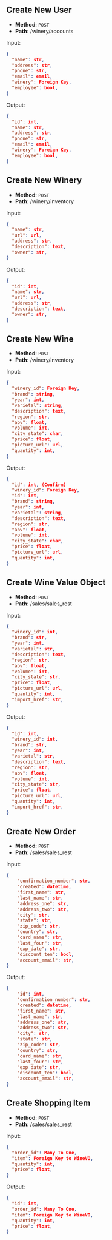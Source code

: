 ## Create New User
* **Method**: `POST`
* **Path**: /winery/accounts

Input:

```JSON
{
  "name": str,
  "address": str,
  "phone": str,
  "email": email,
  "winery": Foreign Key,
  "employee": bool,
}
```

Output:

```JSON
{
  "id": int,
  "name": str,
  "address": str,
  "phone": str,
  "email": email,
  "winery": Foreign Key,
  "employee": bool,
}
```

## Create New Winery
* **Method**: `POST`
* **Path**: /winery/inventory

Input:

```JSON
{
  "name": str,
  "url": url,
  "address": str,
  "description": text,
  "owner": str, 
}
```

Output:

```JSON
{
  "id": int,
  "name": str,
  "url": url,
  "address": str,
  "description": text,
  "owner": str, 
}
```

## Create New Wine
* **Method**: `POST`
* **Path**: /winery/inventory

Input:

```JSON
{
  "winery_id": Foreign Key,
  "brand": string,
  "year": int,
  "varietal": string,
  "description": text,
  "region": str,
  "abv": float,
  "volume": int,
  "city_state": char,
  "price": float,
  "picture_url": url,
  "quantity": int,
}
```

Output:

```JSON
{
  "id": int, (Confirm)
  "winery_id": Foreign Key,
  "id": int,
  "brand": string,
  "year": int,
  "varietal": string,
  "description": text,
  "region": str,
  "abv": float,
  "volume": int,
  "city_state": char,
  "price": float,
  "picture_url": url,
  "quantity": int,
}
```

## Create Wine Value Object
* **Method**: `POST`
* **Path**: /sales/sales_rest

Input: 

```JSON
{
  "winery_id": int,
  "brand": str,
  "year": int, 
  "varietal": str, 
  "description": text, 
  "region": str,
  "abv": float, 
  "volume": int, 
  "city_state": str,
  "price": float,
  "picture_url": url, 
  "quantity": int,
  "import_href": str,
}
```

Output:

```JSON
{
  "id": int,
  "winery_id": int,
  "brand": str,
  "year": int, 
  "varietal": str, 
  "description": text, 
  "region": str,
  "abv": float, 
  "volume": int, 
  "city_state": str,
  "price": float,
  "picture_url": url, 
  "quantity": int,
  "import_href": str,
}
```

## Create New Order
* **Method**: `POST`
* **Path**: /sales/sales_rest

Input:

```JSON
{
    "confirmation_number": str,
    "created": datetime,
    "first_name": str,
    "last_name": str,
    "address_one": str,
    "address_two": str,
    "city": str,
    "state": str,
    "zip_code": str,
    "country": str,
    "card_name": str, 
    "last_four": str,
    "exp_date": str,
    "discount_ten": bool,
    "account_email": str,
}
```

Output:

```JSON
{
    "id": int,
    "confirmation_number": str,
    "created": datetime,
    "first_name": str,
    "last_name": str,
    "address_one": str,
    "address_two": str,
    "city": str,
    "state": str,
    "zip_code": str,
    "country": str,
    "card_name": str, 
    "last_four": str,
    "exp_date": str,
    "discount_ten": bool,
    "account_email": str,
}
```

## Create Shopping Item
* **Method**: `POST`
* **Path**: /sales/sales_rest

Input:

```JSON
{
  "order_id": Many To One,
  "item": Foreign Key to WineVO,
  "quantity": int,
  "price": float,
}
```

Output:

```JSON
{
  "id": int,
  "order_id": Many To One,
  "item": Foreign Key to WineVO,
  "quantity": int,
  "price": float,
}
```
